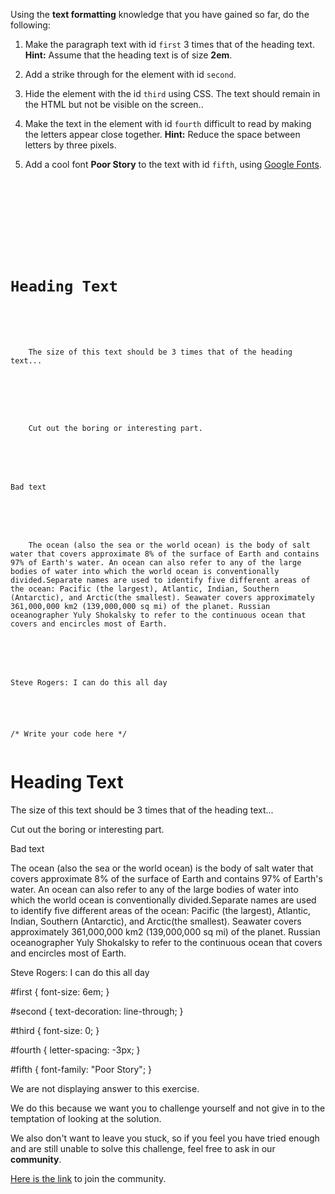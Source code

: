 Using the **text formatting** knowledge that you have
gained so far, do the following:

1. Make the paragraph text with id `first` 3 times that of the heading text.
**Hint:** Assume that the heading text is of size **2em**.

2. Add a strike through for the element with id `second`.

3. Hide the element with the id `third` using CSS. The text should remain in the HTML but not be visible on the screen..

4. Make the text in the element with id `fourth` difficult to read by making the letters appear close together.
**Hint:** Reduce the space between letters by three pixels.
5. Add a cool font **Poor Story** to the text with id `fifth`, using [Google Fonts](https://fonts.google.com/specimen/Poor+Story).

<codeblock language="css" type="exercise" testMode="fixedInput" showSolution="false">
<code>
<panel language="html">
<head>
  <link rel="preconnect" href="https://fonts.googleapis.com">
  <link rel="preconnect" href="https://fonts.gstatic.com" crossorigin>
  <link href="https://fonts.googleapis.com/css2?family=Poor+Story&display=swap" rel="stylesheet">
</head>
<body>
  <h1>Heading Text</h1>

  <p id="first">
    The size of this text should be 3 times that of the heading text...
  </p>

  <p>
    Cut out the <span id="second">boring</span> or <span>interesting</span> part.
  </p>

  <p id="third">Bad text</p>

  <p id="fourth">
    The ocean (also the sea or the world ocean) is the body of salt water that covers approximate 8% of the surface of Earth and contains 97% of Earth's water. An ocean can also refer to any of the large bodies of water into which the world ocean is conventionally divided.Separate names are used to identify five different areas of the ocean: Pacific (the largest), Atlantic, Indian, Southern (Antarctic), and Arctic(the smallest). Seawater covers approximately 361,000,000 km2 (139,000,000 sq mi) of the planet. Russian oceanographer Yuly Shokalsky to refer to the continuous ocean that covers and encircles most of Earth.
  </p>

  <p id="fifth">Steve Rogers: I can do this all day</p>
</body>
</panel>
<panel language="css">
/* Write your code here */
</panel>
</code>
<solution>
<panel language="html">
<head>
  <link rel="preconnect" href="https://fonts.googleapis.com">
  <link rel="preconnect" href="https://fonts.gstatic.com" crossorigin>
  <link href="https://fonts.googleapis.com/css2?family=Poor+Story&display=swap" rel="stylesheet">
</head>
<body>
  <h1>Heading Text</h1>

  <p id="first">
    The size of this text should be 3 times that of the heading text...
  </p>

  <p>
    Cut out the <span id="second">boring</span> or <span>interesting</span> part.
  </p>

  <p id="third">Bad text</p>

  <p id="fourth">
    The ocean (also the sea or the world ocean) is the body of salt water that covers approximate 8% of the surface of Earth and contains 97% of Earth's water. An ocean can also refer to any of the large bodies of water into which the world ocean is conventionally divided.Separate names are used to identify five different areas of the ocean: Pacific (the largest), Atlantic, Indian, Southern (Antarctic), and Arctic(the smallest). Seawater covers approximately 361,000,000 km2 (139,000,000 sq mi) of the planet. Russian oceanographer Yuly Shokalsky to refer to the continuous ocean that covers and encircles most of Earth.
  </p>

  <p id="fifth">Steve Rogers: I can do this all day</p>
</body>
</panel>
<panel language="css">
#first {
  font-size: 6em;
}

#second {
  text-decoration: line-through;
}

#third {
  font-size: 0;
}

#fourth {
  letter-spacing: -3px;
}

#fifth {
  font-family: "Poor Story";
}
</panel>
</solution>
</codeblock>

We are not displaying answer to this exercise.

We do this because we want you to challenge yourself
and
not give in to the temptation of looking at the solution.

We also don't want to leave you stuck, so if you feel
you have tried enough and are still unable to solve
this challenge, feel free to ask in our **community**.

[Here is the link](https://join.slack.com/t/bigbinaryacademy/shared_invite/zt-2d8ias5ud-ywkjF1xRyV9Nbne1_sGQag) to join the community.
